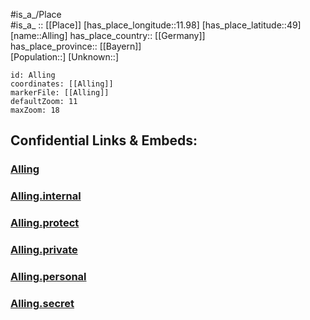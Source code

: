 ﻿---
location: [49,11.98] 
mapzoom: [7,12] 
mapmarker: city 
type: City
tags:
- geo/City


SpocWebEntityId: 28749
isDeleted: false
confidential: public

---
#is_a_/Place  
#is_a_ :: [[Place]] 
[has_place_longitude::11.98] 
[has_place_latitude::49] 
[name::Alling] 
has_place_country:: [[Germany]]  
has_place_province:: [[Bayern]]  
[Population::] 
[Unknown::] 


```leaflet
id: Alling
coordinates: [[Alling]] 
markerFile: [[Alling]] 
defaultZoom: 11 
maxZoom: 18
```


## Confidential Links & Embeds: 

### [Alling](/_public/Earth/Continent/Europe/Europe~Central/Germany/Germany~West/Bayern/counties~Bayern/Regensburg/cities~Regensburg/Sinzing/City/Alling.md) 

### [Alling.internal](/_internal/Earth/Continent/Europe/Europe~Central/Germany/Germany~West/Bayern/counties~Bayern/Regensburg/cities~Regensburg/Sinzing/City/Alling.internal.md) 

### [Alling.protect](/_protect/Earth/Continent/Europe/Europe~Central/Germany/Germany~West/Bayern/counties~Bayern/Regensburg/cities~Regensburg/Sinzing/City/Alling.protect.md) 

### [Alling.private](/_private/Earth/Continent/Europe/Europe~Central/Germany/Germany~West/Bayern/counties~Bayern/Regensburg/cities~Regensburg/Sinzing/City/Alling.private.md) 

### [Alling.personal](/_personal/Earth/Continent/Europe/Europe~Central/Germany/Germany~West/Bayern/counties~Bayern/Regensburg/cities~Regensburg/Sinzing/City/Alling.personal.md) 

### [Alling.secret](/_secret/Earth/Continent/Europe/Europe~Central/Germany/Germany~West/Bayern/counties~Bayern/Regensburg/cities~Regensburg/Sinzing/City/Alling.secret.md) 

